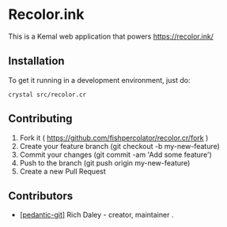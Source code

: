 # Recolor.ink

This is a Kemal web application that powers https://recolor.ink/

## Installation

To get it running in a development environment, just do:

    crystal src/recolor.cr

## Contributing

1. Fork it ( https://github.com/fishpercolator/recolor.cr/fork )
2. Create your feature branch (git checkout -b my-new-feature)
3. Commit your changes (git commit -am 'Add some feature')
4. Push to the branch (git push origin my-new-feature)
5. Create a new Pull Request

## Contributors

- [[pedantic-git]](https://github.com/pedantic-git) Rich Daley - creator, maintainer
.
